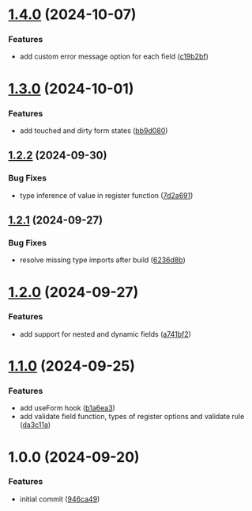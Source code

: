 # [1.4.0](https://github.com/VatsalDave2102/react-ts-form-library/compare/v1.3.0...v1.4.0) (2024-10-07)


### Features

* add custom error message option for each field ([c19b2bf](https://github.com/VatsalDave2102/react-ts-form-library/commit/c19b2bfb67f8f4c0b54e25ed31bf6e3aec0daf2c))

# [1.3.0](https://github.com/VatsalDave2102/react-ts-form-library/compare/v1.2.2...v1.3.0) (2024-10-01)


### Features

* add touched and dirty form states ([bb9d080](https://github.com/VatsalDave2102/react-ts-form-library/commit/bb9d0806117ff06c8609b7e835f645cac3455556))

## [1.2.2](https://github.com/VatsalDave2102/react-ts-form-library/compare/v1.2.1...v1.2.2) (2024-09-30)


### Bug Fixes

* type inference of value in register function ([7d2a691](https://github.com/VatsalDave2102/react-ts-form-library/commit/7d2a6919ec0c1e4a5be7161c2c5b4f57cb61daa0))

## [1.2.1](https://github.com/VatsalDave2102/react-ts-form-library/compare/v1.2.0...v1.2.1) (2024-09-27)


### Bug Fixes

* resolve missing type imports after build ([6236d8b](https://github.com/VatsalDave2102/react-ts-form-library/commit/6236d8b089d48abafa10be40b1973122018fb7b4))

# [1.2.0](https://github.com/VatsalDave2102/react-ts-form-library/compare/v1.1.0...v1.2.0) (2024-09-27)


### Features

* add support for nested and dynamic fields ([a741bf2](https://github.com/VatsalDave2102/react-ts-form-library/commit/a741bf2483c90d5b4f52157d1072f39c2221c13a))

# [1.1.0](https://github.com/VatsalDave2102/react-ts-form-library/compare/v1.0.0...v1.1.0) (2024-09-25)


### Features

* add useForm hook ([b1a6ea3](https://github.com/VatsalDave2102/react-ts-form-library/commit/b1a6ea3f3b98e0e7ac64b41361e77351e6cb7fb3))
* add validate field function, types of register options and validate rule ([da3c11a](https://github.com/VatsalDave2102/react-ts-form-library/commit/da3c11a9c3b67360eaac8a03db2f2a7de7a1060f))

# 1.0.0 (2024-09-20)


### Features

* initial commit ([946ca49](https://github.com/VatsalDave2102/react-ts-form-library/commit/946ca49e7b787d90e25eecda7898b923177bc819))
